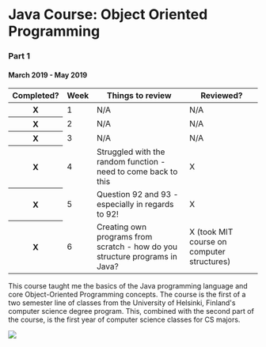 <head>
  <link rel="stylesheet" href="https://stackpath.bootstrapcdn.com/bootstrap/4.3.1/css/bootstrap.min.css" integrity="sha384-ggOyR0iXCbMQv3Xipma34MD+dH/1fQ784/j6cY/iJTQUOhcWr7x9JvoRxT2MZw1T" crossorigin="anonymous">
  </head>
  
  <body>
  <h1> Java Course: Object Oriented Programming</h1>
  <h3> Part 1 </h3>
  <h4> March 2019 - May 2019 </h4>
  
  <div class="container">
  <div class="row">
    <div class="col-6">
      <table class="table table-dark">
  <thead>
    <tr>
      <th scope="col">Completed?</th>
      <th scope="col">Week</th>
      <th scope="col">Things to review</th>
      <th scope="col">Reviewed?</th>
    </tr>
  </thead>
  <tbody>
    <tr>
      <th scope="row">X</th>
      <td>1</td>
      <td>N/A</td>
      <td>N/A</td>
    </tr>
    <tr>
      <th scope="row">X</th>
      <td>2</td>
      <td>N/A</td>
      <td>N/A</td>
    </tr>
    <tr>
      <th scope="row">X</th>
      <td>3</td>
      <td>N/A</td>
      <td>N/A</td>
    </tr>
     <tr>
      <th scope="row">X</th>
      <td>4</td>
      <td>Struggled with the random function - need to come back to this</td>
<td>X</td>
    </tr>
    <tr>
      <th scope="row">X</th>
      <td>5</td>
      <td>Question 92 and 93 - especially in regards to 92!</td>
      <td>X </td>
    </tr>
    <tr>
      <th scope="row">X</th>
      <td>6</td>
      <td>Creating own programs from scratch - how do you structure programs in Java? </td>
      <td>X (took MIT course on computer structures) </td>
    </tr>
  </tbody>
</table>
      <p> This course taught me the basics of the Java programming language and core Object-Oriented Programming concepts. The course is the first of a two semester line of classes from the University of Helsinki, Finland's computer science degree program. This, combined with the second part of the course, is the first year of computer science classes for CS majors.</p>
  <img src="img/Certificate">
  
  </div> 
  </div>
  </div> 
  </body>
  
